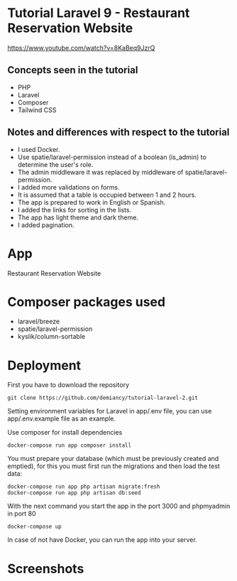 # Tutorial Laravel 9 - Restaurant Reservation Website

https://www.youtube.com/watch?v=8KaBeq9JzrQ

## Concepts seen in the tutorial 
* PHP
* Laravel
* Composer
* Tailwind CSS

## Notes and differences with respect to the tutorial
* I used Docker.
* Use spatie/laravel-permission instead of a boolean (is_admin) to determine the user's role.
* The admin middleware it was replaced by middleware of spatie/laravel-permission.
* I added more validations on forms.
* It is assumed that a table is occupied between 1 and 2 hours.
* The app is prepared to work in English or Spanish.
* I added the links for sorting in the lists.
* The app has light theme and dark theme.
* I added pagination.

# App
Restaurant Reservation Website

# Composer packages used
* laravel/breeze
* spatie/laravel-permission
* kyslik/column-sortable

# Deployment

First you have to download the repository 

    git clone https://github.com/demiancy/tutorial-laravel-2.git

Setting environment variables for Laravel in app/.env file, you can use app/.env.example file as an example. 

Use composer for install dependencies

    docker-compose run app composer install

You must prepare your database (which must be previously created and emptied), for this you must first run the migrations and then load the test data: 

    docker-compose run app php artisan migrate:fresh
    docker-compose run app php artisan db:seed

With the next command you start the app in the port 3000 and phpmyadmin in port 80

    docker-compose up

In case of not have Docker, you can run the app into your server.

# Screenshots